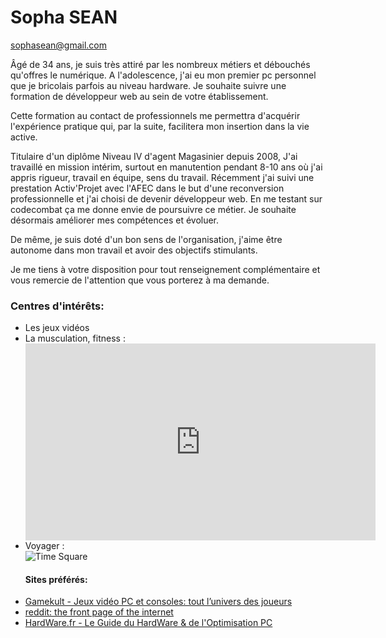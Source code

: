 <html>
<head>
<title>Ma présentation</title>
</head>

<h1>Sopha SEAN</h1>
<a href="mailto:sophasean@gmail.com">sophasean@gmail.com</a>

<body>
<p>Âgé de 34 ans, je suis très attiré par les nombreux métiers et débouchés qu'offres le numérique. A l'adolescence, j'ai eu mon premier pc personnel que je bricolais parfois au niveau hardware. Je souhaite suivre une formation de développeur web au sein de votre établissement.</p>

<p>Cette formation au contact de professionnels me permettra d'acquérir l'expérience pratique qui, par la suite, facilitera mon insertion dans la vie active.</p>

<p>Titulaire d'un diplôme Niveau IV d'agent Magasinier depuis 2008, J'ai travaillé en mission intérim, surtout en manutention pendant 8-10 ans où j'ai appris rigueur, travail en équipe, sens du travail. Récemment j'ai suivi une prestation Activ'Projet avec l'AFEC dans le but d'une reconversion professionnelle et j'ai choisi de devenir développeur web. En me testant sur codecombat ça me donne envie de poursuivre ce métier. Je souhaite désormais améliorer mes compétences et évoluer.</p>

<p>De même, je suis doté d'un bon sens de l'organisation, j'aime être autonome dans mon travail et avoir des objectifs stimulants.</p>

<p>Je me tiens à votre disposition pour tout renseignement complémentaire et vous remercie de l'attention que vous porterez à ma demande.</p>

<div>
<h3>Centres d'intérêts:</h3>
<ul>
<li>Les jeux vidéos</li>
  
<li>La musculation, fitness :</li>
  
<iframe width="560" height="315" src="https://www.youtube.com/embed/Zd0l62YyMac" frameborder="0" allow="autoplay; encrypted-media" allowfullscreen></iframe>

<li>Voyager :</li>

<img src="https://user-images.githubusercontent.com/39929423/41124622-d63f76a4-6aa2-11e8-9bd8-d7d59e05d058.jpg" alt="Time Square">
</ul>

<ul>
<h4>Sites préférés:</h4>
<li>
  <a href="https://www.gamekult.com/">Gamekult - Jeux vidéo PC et consoles: tout l’univers des joueurs</a>
</li>
<li>
  <a href="https://www.reddit.com/">reddit: the front page of the internet</a>
</li>
<li>
  <a href="https://www.hardware.fr/">HardWare.fr - Le Guide du HardWare & de l'Optimisation PC</a>
</li>

</ul>
</div>


</body>
</html>

